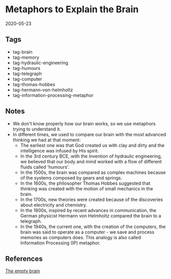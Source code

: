 # Metaphors to Explain the Brain

2020-05-23

## Tags

- tag-brain
- tag-memory
- tag-hydraulic-engineering
- tag-humours
- tag-telegraph
- tag-computer
- tag-thomas-hobbes
- tag-hermann-von-helmholtz
- tag-information-processing-metaphor

## Notes

- We don't know properly how our brain works, so we use metaphors trying to understand it.
- In different times, we used to compare our brain with the most advanced thinking we had at that moment:
  - The earliest one was that God created us with clay and dirty and the intelligence was infused by His spirit.
  - In the 3rd century BCE, with the invention of hydraulic engineering, we believed that our body and mind worked with a flow of different fluids called 'humours'.
  - In the 1500s, the brain was compared as complex machines because of the systems composed by gears and springs.
  - In the 1600s, the philosopher Thomas Hobbes suggested that thinking was created with the motion of small mechanics in the brain.
  - In the 1700s, new theories were created because of the discoveries about electricity and chemistry.
  - In the 1800s, inspired by recent advances in communication, the German physicist Hermann von Helmholtz compared the brain to a telegraph.
  - In the 1940s, the current one, with the creation of the computers, the brain was said to operate as a computer - we save and process memories as computers does. This analogy is also called Information Processing (IP) metaphor.
## References

[The empty brain](https://app.getpocket.com/read/1291907579)
